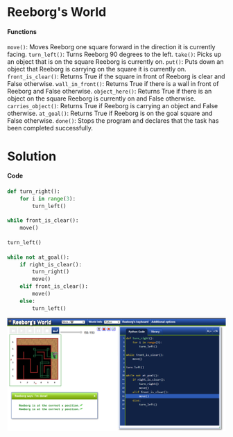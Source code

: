 # Reeborg's World

#### Functions
`move()`: Moves Reeborg one square forward in the direction it is currently facing.
`turn_left()`: Turns Reeborg 90 degrees to the left.
`take()`: Picks up an object that is on the square Reeborg is currently on.
`put()`: Puts down an object that Reeborg is carrying on the square it is currently on.
`front_is_clear()`: Returns True if the square in front of Reeborg is clear and False otherwise.
`wall_in_front()`: Returns True if there is a wall in front of Reeborg and False otherwise.
`object_here()`: Returns True if there is an object on the square Reeborg is currently on and False otherwise.
`carries_object()`: Returns True if Reeborg is carrying an object and False otherwise.
`at_goal()`: Returns True if Reeborg is on the goal square and False otherwise.
`done()`: Stops the program and declares that the task has been completed successfully.



# Solution

#### Code
```python 
def turn_right():
    for i in range(3):
        turn_left()
        
while front_is_clear():
    move()

turn_left()

while not at_goal():
    if right_is_clear():
        turn_right()
        move()
    elif front_is_clear():
        move()
    else:
        turn_left()
```
![solution](solution-img.png)
